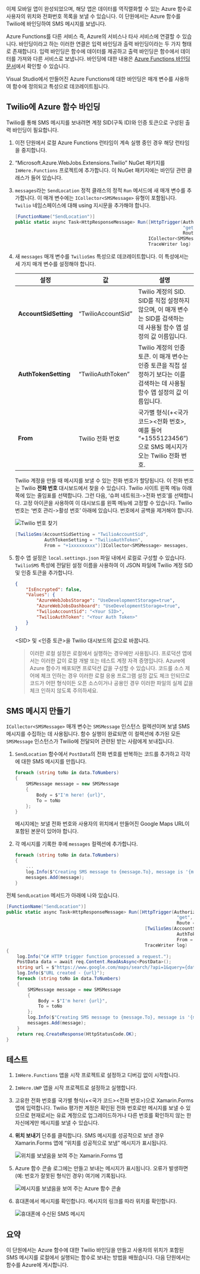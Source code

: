 이제 모바일 앱이 완성되었으며, 해당 앱은 데이터를 역직렬화할 수 있는 Azure 함수로 사용자의 위치와 전화번호 목록을 보낼 수 있습니다. 이 단원에서는 Azure 함수를 Twilio에 바인딩하여 SMS 메시지를 보냅니다.

Azure Functions를 다른 서비스 즉, Azure의 서비스나 타사 서비스에 연결할 수 있습니다. 바인딩이라고 하는 이러한 연결은 입력 바인딩과 출력 바인딩이라는 두 가지 형태로 존재합니다. 입력 바인딩은 함수에 데이터를 제공하고 출력 바인딩은 함수에서 데이터를 가져와 다른 서비스로 보냅니다. 바인딩에 대한 내용은 [Azure Functions 바인딩 문서](https://docs.microsoft.com/azure/azure-functions/functions-triggers-bindings)에서 확인할 수 있습니다.

Visual Studio에서 만들어진 Azure Functions에 대한 바인딩은 매개 변수를 사용하여 함수에 정의되고 특성으로 데코레이트됩니다.

## <a name="bind-the-azure-function-to-twilio"></a>Twilio에 Azure 함수 바인딩

Twilio를 통해 SMS 메시지를 보내려면 계정 SID(구독 ID)와 인증 토큰으로 구성된 출력 바인딩이 필요합니다.

1. 이전 단원에서 로컬 Azure Functions 런타임이 계속 실행 중인 경우 해당 런타임을 중지합니다.

1. “Microsoft.Azure.WebJobs.Extensions.Twilio” NuGet 패키지를 `ImHere.Functions` 프로젝트에 추가합니다. 이 NuGet 패키지에는 바인딩 관련 클래스가 들어 있습니다.

1. `messages`라는 `SendLocation` 정적 클래스의 정적 `Run` 메서드에 새 매개 변수를 추가합니다. 이 매개 변수에는 `ICollector<SMSMessage>` 유형이 포함됩니다. `Twilio` 네임스페이스에 대해 using 지시문을 추가해야 합니다.

    ```cs
    [FunctionName("SendLocation")]
    public static async Task<HttpResponseMessage> Run([HttpTrigger(AuthorizationLevel.Anonymous,
                                                                   "get", "post",
                                                                   Route = null)]HttpRequestMessage req,
                                                      ICollector<SMSMessage> messages,
                                                      TraceWriter log)
    ```

1. 새 `messages` 매개 변수를 `TwilioSms` 특성으로 데코레이트합니다. 이 특성에서는 세 가지 매개 변수를 설정해야 합니다.

    | 설정      |  값   | 설명                                        |
    | --- | --- | ---|
    | **AccountSidSetting** | “TwilioAccountSid” | Twilio 계정의 SID. SID를 직접 설정하지 않으며, 이 매개 변수는 SID를 검색하는 데 사용될 함수 앱 설정의 값 이름입니다. |
    | **AuthTokenSetting** | “TwilioAuthToken” | Twilio 계정의 인증 토큰. 이 매개 변수는 인증 토큰을 직접 설정하기 보다는 이를 검색하는 데 사용될 함수 앱 설정의 값 이름입니다. |
    | **From** | Twilio 전화 번호 | 국가별 형식(+\<국가 코드\>\<전화 번호\>, 예를 들어 “+1555123456”)으로 SMS 메시지가 오는 Twilio 전화 번호. |

    Twilio 계정을 만들 때 메시지를 보낼 수 있는 전화 번호가 할당됩니다. 이 전화 번호는 Twilio **전화 번호** 대시보드에서 찾을 수 있습니다. Twilio 사이트 왼쪽 메뉴 아래쪽에 있는 줄임표를 선택합니다. 그런 다음, ‘슈퍼 네트워크->전화 번호’를 선택합니다. 고정 아이콘을 사용하여 이 대시보드를 왼쪽 메뉴에 고정할 수 있습니다. Twilio 번호는 ‘번호 관리->활성 번호’ 아래에 있습니다. 번호에서 공백을 제거해야 합니다.

    ![Twilio 번호 찾기](../media/7-twilio-find-number.png)

    ```cs
    [TwilioSms(AccountSidSetting = "TwilioAccountSid",
               AuthTokenSetting = "TwilioAuthToken",
               From = "+1xxxxxxxxx")]ICollector<SMSMessage> messages,
    ```

1. 함수 앱 설정은 `local.settings.json` 파일 내에서 로컬로 구성할 수 있습니다. `TwilioSMS` 특성에 전달된 설정 이름을 사용하여 이 JSON 파일에 Twilio 계정 SID 및 인증 토큰을 추가합니다.

    ```json
    {
        "IsEncrypted": false,
        "Values": {
            "AzureWebJobsStorage": "UseDevelopmentStorage=true",
            "AzureWebJobsDashboard": "UseDevelopmentStorage=true",
            "TwilioAccountSid": "<Your SID>",
            "TwilioAuthToken": "<Your Auth Token>"
        }
    }
    ```

    \<SID\> 및 \<인증 토큰\>을 Twilio 대시보드의 값으로 바꿉니다.

    > 이러한 로컬 설정은 로컬에서 실행하는 경우에만 사용됩니다. 프로덕션 앱에서는 이러한 값이 로컬 개발 또는 테스트 계정 자격 증명입니다. Azure에 Azure 함수가 배포되면 프로덕션 값을 구성할 수 있습니다.
    > 코드를 소스 제어에 체크 인하는 경우 이러한 로컬 응용 프로그램 설정 값도 체크 인되므로 코드가 어떤 형식이든 오픈 소스이거나 공용인 경우 이러한 파일의 실제 값을 체크 인하지 않도록 주의하세요.

## <a name="create-the-sms-messages"></a>SMS 메시지 만들기

`ICollector<SMSMessage>` 매개 변수는 `SMSMessage` 인스턴스 컬렉션이며 보낼 SMS 메시지를 수집하는 데 사용됩니다. 함수 실행이 완료되면 이 컬렉션에 추가된 모든 `SMSMessage` 인스턴스가 Twilio에 전달되어 관련된 받는 사람에게 보내집니다.

1. `SendLocation` 함수에서 `PostData`의 전화 번호를 반복하는 코드를 추가하고 각각에 대한 SMS 메시지를 만듭니다.

    ```cs
    foreach (string toNo in data.ToNumbers)
    {
        SMSMessage message = new SMSMessage
        {
            Body = $"I'm here! {url}",
            To = toNo
        };
    }
    ```

    메시지에는 보낼 전화 번호와 사용자의 위치에서 만들어진 Google Maps URL이 포함된 본문이 있어야 합니다.

1. 각 메시지를 기록한 후에 `messages` 컬렉션에 추가합니다.

    ```cs
    foreach (string toNo in data.ToNumbers)
    {
        ...
        log.Info($"Creating SMS message to {message.To}, message is '{message.Body}'.");
        messages.Add(message);
    }
    ```

전체 `SendLocation` 메서드가 아래에 나와 있습니다.

```cs
[FunctionName("SendLocation")]
public static async Task<HttpResponseMessage> Run([HttpTrigger(AuthorizationLevel.Anonymous,
                                                                "get", "post",
                                                                Route = null)]HttpRequestMessage req,
                                                    [TwilioSms(AccountSidSetting = "TwilioAccountSid",
                                                                AuthTokenSetting = "TwilioAuthToken",
                                                                From = "<your Twilio phone number>")]ICollector<SMSMessage> messages,
                                                    TraceWriter log)
{
    log.Info("C# HTTP trigger function processed a request.");
    PostData data = await req.Content.ReadAsAsync<PostData>();
    string url = $"https://www.google.com/maps/search/?api=1&query={data.Latitude},{data.Longitude}";
    log.Info($"URL created - {url}");
    foreach (string toNo in data.ToNumbers)
    {
        SMSMessage message = new SMSMessage
        {
            Body = $"I'm here! {url}",
            To = toNo
        };
        log.Info($"Creating SMS message to {message.To}, message is '{message.Body}'.");
        messages.Add(message);
    }
    return req.CreateResponse(HttpStatusCode.OK);
}
```

## <a name="test-it-out"></a>테스트

1. `ImHere.Functions` 앱을 시작 프로젝트로 설정하고 디버깅 없이 시작합니다.

1. `ImHere.UWP` 앱을 시작 프로젝트로 설정하고 실행합니다.

1. 고유한 전화 번호를 국가별 형식(+\<국가 코드\>\<전화 번호\>)으로 Xamarin.Forms 앱에 입력합니다. Twilio 평가판 계정은 확인된 전화 번호로만 메시지를 보낼 수 있으므로 현재로서는 유료 계정으로 업그레이드하거나 다른 번호를 확인하지 않는 한 자신에게만 메시지를 보낼 수 있습니다.

1. **위치 보내기** 단추를 클릭합니다. SMS 메시지를 성공적으로 보낸 경우 Xamarin.Forms 앱에 “위치를 성공적으로 보냄” 메시지가 표시됩니다.

    ![위치를 보냈음을 보여 주는 Xamarin.Forms 앱](../media/7-ui-location-sent.png)

1. Azure 함수 콘솔 로그에는 만들고 보내는 메시지가 표시됩니다. 오류가 발생하면(예: 번호가 잘못된 형식인 경우) 여기에 기록됩니다.

    ![메시지를 보냈음을 보여 주는 Azure 함수 콘솔](../media/7-function-message-sent.png)

1. 휴대폰에서 메시지를 확인합니다. 메시지의 링크를 따라 위치를 확인합니다.

    ![휴대폰에 수신된 SMS 메시지](../media/7-message-received.png)

## <a name="summary"></a>요약

이 단원에서는 Azure 함수에 대한 Twilio 바인딩을 만들고 사용자의 위치가 포함된 SMS 메시지를 로컬에서 실행되는 함수로 보내는 방법을 배웠습니다. 다음 단원에서는 함수를 Azure에 게시합니다.